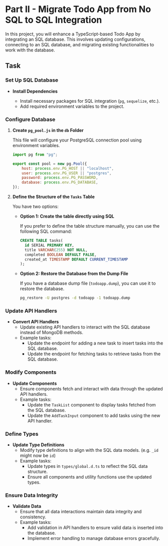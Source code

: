 # Part II - Migrate Todo App from No SQL to SQL Integration

In this project, you will enhance a TypeScript-based Todo App by integrating an SQL database. This involves updating configurations, connecting to an SQL database, and migrating existing functionalities to work with the database.

## Task

### Set Up SQL Database

-   **Install Dependencies**

    -   Install necessary packages for SQL integration (`pg`, `sequelize`, etc.).
    -   Add required environment variables to the project.

### Configure Database

1. **Create `pg_pool.js` in the `db` Folder**

    This file will configure your PostgreSQL connection pool using environment variables.

    ```javascript
    import pg from "pg";

    export const pool = new pg.Pool({
        host: process.env.PG_HOST || "localhost",
        user: process.env.PG_USER || "postgres",
        password: process.env.PG_PASSWORD,
        database: process.env.PG_DATABASE,
    });
    ```

2. **Define the Structure of the `Tasks` Table**

    You have two options:

    - **Option 1: Create the table directly using SQL**

        If you prefer to define the table structure manually, you can use the following SQL command:

        ```sql
        CREATE TABLE tasks(
          id SERIAL PRIMARY KEY,
          title VARCHAR(255) NOT NULL,
          completed BOOLEAN DEFAULT FALSE,
          created_at TIMESTAMP DEFAULT CURRENT_TIMESTAMP
        );
        ```

    - **Option 2: Restore the Database from the Dump File**

        If you have a database dump file (`todoapp.dump`), you can use it to restore the database.

        ```bash
        pg_restore -U postgres -d todoapp -1 todoapp.dump
        ```

### Update API Handlers

-   **Convert API Handlers**
    -   Update existing API handlers to interact with the SQL database instead of MongoDB methods.
    -   Example tasks:
        -   Update the endpoint for adding a new task to insert tasks into the SQL database.
        -   Update the endpoint for fetching tasks to retrieve tasks from the SQL database.

### Modify Components

-   **Update Components**
    -   Ensure components fetch and interact with data through the updated API handlers.
    -   Example tasks:
        -   Update the `TaskList` component to display tasks fetched from the SQL database.
        -   Update the `AddTaskInput` component to add tasks using the new API handler.

### Define Types

-   **Update Type Definitions**
    -   Modify type definitions to align with the SQL data models. (e.g. `_id` might now be `id`)
    -   Example tasks:
        -   Update types in `types/global.d.ts` to reflect the SQL data structure.
        -   Ensure all components and utility functions use the updated types.

### Ensure Data Integrity

-   **Validate Data**
    -   Ensure that all data interactions maintain data integrity and consistency.
    -   Example tasks:
        -   Add validation in API handlers to ensure valid data is inserted into the database.
        -   Implement error handling to manage database errors gracefully.
